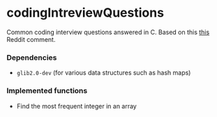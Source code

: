 # codingIntreviewQuestions
Common coding interview questions answered in C. Based on this [this](https://www.reddit.com/r/cscareerquestions/comments/20ahfq/heres_a_pretty_big_list_of_programming_interview/) Reddit comment.

### Dependencies
* `glib2.0-dev` (for various data structures such as hash maps)

### Implemented functions
* Find the most frequent integer in an array
